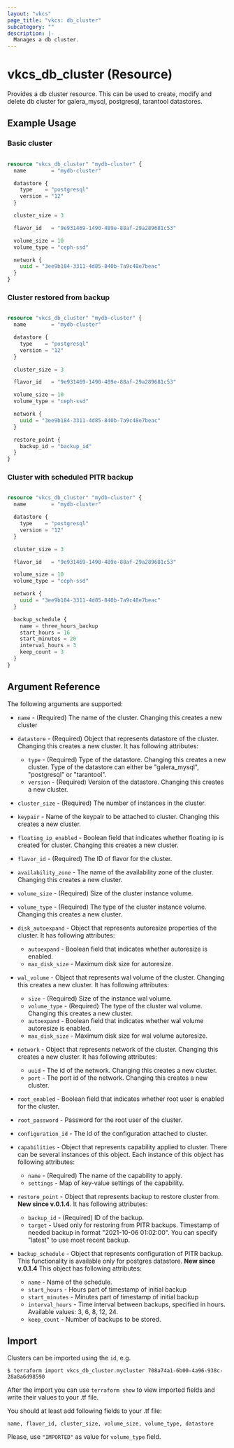 ```yaml
---
layout: "vkcs"
page_title: "vkcs: db_cluster"
subcategory: ""
description: |-
  Manages a db cluster.
---
```


# vkcs\_db\_cluster (Resource)

Provides a db cluster resource. This can be used to create, modify and delete db cluster for galera_mysql, postgresql, tarantool datastores.

## Example Usage
### Basic cluster
```terraform

resource "vkcs_db_cluster" "mydb-cluster" {
  name        = "mydb-cluster"

  datastore {
    type    = "postgresql"
    version = "12"
  }

  cluster_size = 3

  flavor_id   = "9e931469-1490-489e-88af-29a289681c53"

  volume_size = 10
  volume_type = "ceph-ssd"

  network {
    uuid = "3ee9b184-3311-4d85-840b-7a9c48e7beac"
  }
}
```
### Cluster restored from backup
```terraform

resource "vkcs_db_cluster" "mydb-cluster" {
  name        = "mydb-cluster"

  datastore {
    type    = "postgresql"
    version = "12"
  }

  cluster_size = 3

  flavor_id   = "9e931469-1490-489e-88af-29a289681c53"

  volume_size = 10
  volume_type = "ceph-ssd"

  network {
    uuid = "3ee9b184-3311-4d85-840b-7a9c48e7beac"
  }

  restore_point {
    backup_id = "backup_id"
  }
}
```
### Cluster with scheduled PITR backup
```terraform

resource "vkcs_db_cluster" "mydb-cluster" {
  name        = "mydb-cluster"

  datastore {
    type    = "postgresql"
    version = "12"
  }

  cluster_size = 3

  flavor_id   = "9e931469-1490-489e-88af-29a289681c53"

  volume_size = 10
  volume_type = "ceph-ssd"

  network {
    uuid = "3ee9b184-3311-4d85-840b-7a9c48e7beac"
  }

  backup_schedule {
    name = three_hours_backup
    start_hours = 16
    start_minutes = 20
    interval_hours = 3
    keep_count = 3
  }
}
```
## Argument Reference

The following arguments are supported:

* `name` - (Required) The name of the cluster. Changing this creates a new cluster

* `datastore` - (Required) Object that represents datastore of the cluster. Changing this creates a new cluster. It has following attributes:
    * `type` - (Required) Type of the datastore. Changing this creates a new cluster. Type of the datastore can either be "galera_mysql", "postgresql" or "tarantool".
    * `version` - (Required) Version of the datastore. Changing this creates a new cluster.

* `cluster_size` - (Required) The number of instances in the cluster.

* `keypair` - Name of the keypair to be attached to cluster. Changing this creates a new cluster.

* `floating_ip_enabled` - Boolean field that indicates whether floating ip is created for cluster. Changing this creates a new cluster.

* `flavor_id` - (Required) The ID of flavor for the cluster.

* `availability_zone` - The name of the availability zone of the cluster. Changing this creates a new cluster.

* `volume_size` - (Required) Size of the cluster instance volume.

* `volume_type` - (Required) The type of the cluster instance volume. Changing this creates a new cluster.

* `disk_autoexpand` - Object that represents autoresize properties of the cluster. It has following attributes:
    * `autoexpand` - Boolean field that indicates whether autoresize is enabled.
    * `max_disk_size` - Maximum disk size for autoresize.

* `wal_volume` - Object that represents wal volume of the cluster. Changing this creates a new cluster. It has following attributes:
    * `size` - (Required) Size of the instance wal volume.
    * `volume_type` - (Required) The type of the cluster wal volume. Changing this creates a new cluster.
    * `autoexpand` - Boolean field that indicates whether wal volume autoresize is enabled.
    * `max_disk_size` - Maximum disk size for wal volume autoresize.

* `network` -  Object that represents network of the cluster. Changing this creates a new cluster. It has following attributes:
    * `uuid` - The id of the network. Changing this creates a new cluster.
    * `port` - The port id of the network. Changing this creates a new cluster.

* `root_enabled` - Boolean field that indicates whether root user is enabled for the cluster.

* `root_password` - Password for the root user of the cluster.

* `configuration_id` - The id of the configuration attached to cluster.

* `capabilities` - Object that represents capability applied to cluster. There can be several instances of this object. Each instance of this object has following attributes:
    * `name` - (Required) The name of the capability to apply.
    * `settings` - Map of key-value settings of the capability.

* `restore_point` - Object that represents backup to restore cluster from. **New since v.0.1.4**. It has following attributes:
    * `backup_id` - (Required) ID of the backup.
    * `target` - Used only for restoring from PITR backups. Timestamp of needed backup in format "2021-10-06 01:02:00". You can specify "latest" to use most recent backup. 

* `backup_schedule` - Object that represents configuration of PITR backup. This functionality is available only for postgres datastore. **New since v.0.1.4** This object has following attributes:
    * `name` - Name of the schedule.
    * `start_hours` - Hours part of timestamp of initial backup
    * `start_minutes` - Minutes part of timestamp of initial backup
    * `interval_hours` - Time interval between backups, specified in hours. Available values: 3, 6, 8, 12, 24.
    * `keep_count` - Number of backups to be stored.


## Import

Clusters can be imported using the `id`, e.g.

```
$ terraform import vkcs_db_cluster.mycluster 708a74a1-6b00-4a96-938c-28a8a6d98590
```

After the import you can use ```terraform show``` to view imported fields and write their values to your .tf file.

You should at least add following fields to your .tf file:

`name, flavor_id, cluster_size, volume_size, volume_type, datastore`

Please, use `"IMPORTED"` as value for `volume_type` field.

